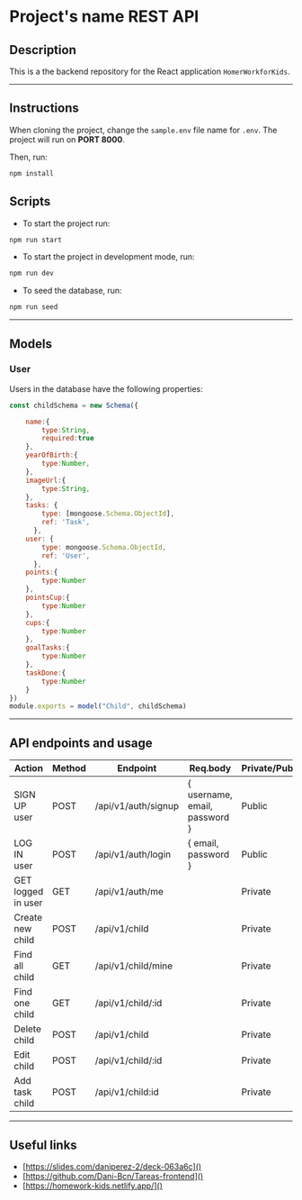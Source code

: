 # Project's name REST API
## Description

This is a the backend repository for the React application `HomerWorkforKids`.

---

## Instructions

When cloning the project, change the <code>sample.env</code> file name for <code>.env</code>. The project will run on **PORT 8000**.

Then, run:
```bash
npm install
```
## Scripts

- To start the project run:
```bash
npm run start
```
- To start the project in development mode, run:
```bash
npm run dev
```
- To seed the database, run:
```bash
npm run seed
```
---

## Models

### User

Users in the database have the following properties:

```js
const childSchema = new Schema({

    name:{
        type:String,
        required:true
    },   
    yearOfBirth:{
        type:Number,      
    },
    imageUrl:{
        type:String,      
    },
    tasks: {
        type: [mongoose.Schema.ObjectId],
        ref: 'Task',
      },
    user: {
        type: mongoose.Schema.ObjectId,
        ref: 'User',
      },
    points:{
        type:Number
    },
    pointsCup:{
        type:Number
    },
    cups:{
        type:Number
    },
    goalTasks:{
        type:Number
    },
    taskDone:{
        type:Number
    }
})
module.exports = model("Child", childSchema)
```

---

## API endpoints and usage 

| Action           | Method    | Endpoint             | Req.body                        | Private/Public |
|------------------|-----------|----------------------|---------------------------------|-----------------|
| SIGN UP user     | POST      | /api/v1/auth/signup  | { username, email, password }   |    Public       |                 
| LOG IN user      | POST      | /api/v1/auth/login   | { email, password }             |    Public       |                  
| GET logged in user   | GET   | /api/v1/auth/me      | | Private |                     |    Private      |   
| Create new child | POST      | /api/v1/child        | | Private |                     |    Private      | 
| Find all child   | GET       | /api/v1/child/mine   | | Private |                     |    Private      |                   
| Find one child   | GET       | /api/v1/child/:id    | | Private |                     |    Private      | 
| Delete  child    | POST      | /api/v1/child        | | Private |                     |    Private      | 
| Edit child       | POST      | /api/v1/child/:id    | | Private |                     |    Private      | 
| Add task child   | POST      | /api/v1/child:id     | | Private |                     |    Private      |
 ---

## Useful links

- [https://slides.com/daniperez-2/deck-063a6c]()
- [https://github.com/Dani-Bcn/Tareas-frontend]()
- [https://homework-kids.netlify.app/]()

